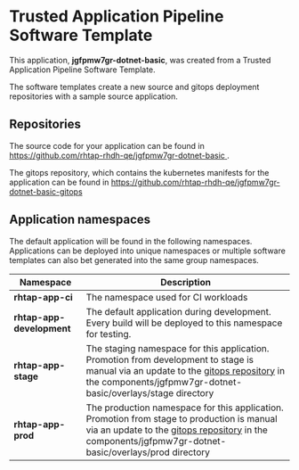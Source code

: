 # Trusted Application Pipeline Software Template

This application, **jgfpmw7gr-dotnet-basic**, was created from a Trusted Application Pipeline Software Template.

The software templates create a new source and gitops deployment repositories with a sample source application. 

## Repositories

The source code for your application can be found in [https://github.com/rhtap-rhdh-qe/jgfpmw7gr-dotnet-basic ](https://github.com/rhtap-rhdh-qe/jgfpmw7gr-dotnet-basic ).
 
The gitops repository, which contains the kubernetes manifests for the application can be found in 
[https://github.com/rhtap-rhdh-qe/jgfpmw7gr-dotnet-basic-gitops ](https://github.com/rhtap-rhdh-qe/jgfpmw7gr-dotnet-basic-gitops ) 

## Application namespaces 

The default application will be found in the following namespaces. Applications can be deployed into unique namespaces or multiple software templates can also bet generated into the same group namespaces.  

|  Namespace   |  Description   |  
| -------- | -------- |
| **rhtap-app-ci** | The namespace used for CI workloads |
| **rhtap-app-development** | The default application during development. Every build will be deployed to this namespace for testing. |
| **rhtap-app-stage** | The staging namespace for this application. Promotion from development to stage is manual via an update to the [gitops repository](https://github.com/rhtap-rhdh-qe/jgfpmw7gr-dotnet-basic-gitops ) in the components/jgfpmw7gr-dotnet-basic/overlays/stage directory |
| **rhtap-app-prod** | The production namespace for this application. Promotion from stage to production is manual via an update to the [gitops repository](https://github.com/rhtap-rhdh-qe/jgfpmw7gr-dotnet-basic-gitops ) in the components/jgfpmw7gr-dotnet-basic/overlays/prod directory |